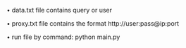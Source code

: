 • data.txt file contains query or user

• proxy.txt file contains the format http://user:pass@ip:port

• run file by command: python main.py
